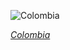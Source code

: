 
![Colombia](https://www.gstatic.com/prettyearth/assets/full/5474.jpg)

*[Colombia](https://www.google.com/maps/@4.005177,-72.180068,18z/data=!3m1!1e3)*

